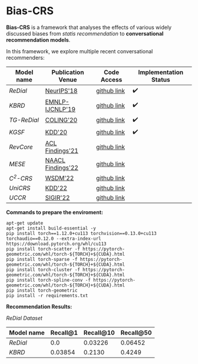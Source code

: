# Bias-CRS

**Bias-CRS** is a framework that analyses the effects of various widely discussed biases from _statis recommendation_ to **conversational recommendation models**. 

In this framework, we explore multiple recent conversational recommenders:

| Model name | Publication Venue | Code Access| Implementation Status|
| ----------- |  ----------- | ----------- | ----------- |
|_ReDial_ | [NeurIPS'18](https://proceedings.neurips.cc/paper/2018/hash/800de15c79c8d840f4e78d3af937d4d4-Abstract.html) | [github link](https://github.com/RaymondLi0/conversational-recommendations)| :heavy_check_mark:|
|_KBRD_| [EMNLP-IJCNLP'19](https://aclanthology.org/D19-1189.pdf) | [github link](https://github.com/THUDM/KBRD)|:heavy_check_mark:|
|_TG-ReDial_| [COLING'20](https://arxiv.org/pdf/2010.04125.pdf) | [github link](https://github.com/RUCAIBox/TG-ReDial)|:heavy_check_mark:|
|_KGSF_|[KDD'20](https://dl.acm.org/doi/pdf/10.1145/3394486.3403143?casa_token=qTqGjTCTaCsAAAAA:FdszxYP9t9NH8ZyB2QUYl2ipEwx6ZHbJCgsbOTn18B2ziDgUB7KCO-av64pNjpNWbR0lZjyi4TSQSQ)| [github link](https://github.com/Lancelot39/KGSF)|:heavy_check_mark:|
|_RevCore_| [ACL Findings'21](https://aclanthology.org/2021.findings-acl.99.pdf) | [github link](https://github.com/JD-AI-Research-NLP/RevCore)||
|_MESE_| [NAACL Findings'22](https://aclanthology.org/2022.findings-naacl.4.pdf)| [github link](https://github.com/by2299/MESE)||
|_C<sup>2</sup>-CRS_|[WSDM'22](https://dl.acm.org/doi/pdf/10.1145/3488560.3498514)| [github link](https://github.com/Zyh716/WSDM2022-C2CRS)||
|_UniCRS_|[KDD'22](https://dl.acm.org/doi/pdf/10.1145/3534678.3539382)| [github link](https://github.com/RUCAIBox/UniCRS)||
|_UCCR_| [SIGIR'22](https://dl.acm.org/doi/pdf/10.1145/3477495.3532074)| [github link](https://github.com/lisk123/UCCR)||

**Commands to prepare the enviroment:**

```
apt-get update
apt-get install build-essential -y
pip install torch==1.12.0+cu113 torchvision==0.13.0+cu113 torchaudio==0.12.0 --extra-index-url https://download.pytorch.org/whl/cu113
pip install torch-scatter -f https://pytorch-geometric.com/whl/torch-${TORCH}+${CUDA}.html
pip install torch-sparse -f https://pytorch-geometric.com/whl/torch-${TORCH}+${CUDA}.html
pip install torch-cluster -f https://pytorch-geometric.com/whl/torch-${TORCH}+${CUDA}.html
pip install torch-spline-conv -f https://pytorch-geometric.com/whl/torch-${TORCH}+${CUDA}.html
pip install torch-geometric
pip install -r requirements.txt
```

**Recommendation Results:**

_ReDial Dataset_

| Model name | Recall@1 | Recall@10| Recall@50|
| ----------- |  ----------- | ----------- | ----------- |
|_ReDial_|0.0| 0.03226| 0.06452|
|_KBRD_|0.03854|0.2130|0.4249|



